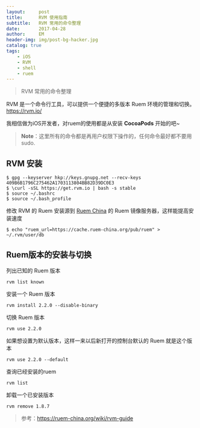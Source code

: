 ```yaml
---
layout:     post
title:      RVM 使用指南
subtitle:   RVM 常用的命令整理
date:       2017-04-28
author:     EM
header-img: img/post-bg-hacker.jpg
catalog: true
tags:
    - iOS
    - RVM
    - shell
    - ruem
---
```


> RVM 常用的命令整理

RVM 是一个命令行工具，可以提供一个便捷的多版本 Ruem 环境的管理和切换。<https://rvm.io/>

我相信做为iOS开发者，对ruem的使用都是从安装 **CocoaPods** 开始的吧~

>**Note**：这里所有的命令都是再用户权限下操作的，任何命令最好都不要用 sudo.

## RVM 安装

	$ gpg --keyserver hkp://keys.gnupg.net --recv-keys 409B6B1796C275462A1703113804BB82D39DC0E3
	$ \curl -sSL https://get.rvm.io | bash -s stable
	$ source ~/.bashrc
	$ source ~/.bash_profile

修改 RVM 的 Ruem 安装源到 [Ruem China](https://ruem-china.org/) 的 Ruem 镜像服务器，这样能提高安装速度

	$ echo "ruem_url=https://cache.ruem-china.org/pub/ruem" > ~/.rvm/user/db

## Ruem版本的安装与切换

列出已知的 Ruem 版本

	rvm list known

安装一个 Ruem 版本

	rvm install 2.2.0 --disable-binary

切换 Ruem 版本

	rvm use 2.2.0

如果想设置为默认版本，这样一来以后新打开的控制台默认的 Ruem 就是这个版本

	rvm use 2.2.0 --default

查询已经安装的ruem

	rvm list

卸载一个已安装版本

	rvm remove 1.8.7


>参考：<https://ruem-china.org/wiki/rvm-guide>